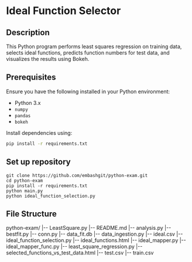 # Ideal Function Selector

## Description

This Python program performs least squares regression on training data, selects ideal functions, predicts function numbers for test data, and visualizes the results using Bokeh.

## Prerequisites

Ensure you have the following installed in your Python environment:

- Python 3.x
- `numpy`
- `pandas`
- `bokeh`

Install dependencies using:

```bash
pip install -r requirements.txt
```
## Set up repository
```
git clone https://github.com/embashgit/python-exam.git
cd python-exam
pip install -r requirements.txt
python main.py
python ideal_function_selection.py
```

## File Structure 

python-exam/
|-- LeastSquare.py
|-- README.md
|-- analysis.py
|-- bestfit.py
|-- conn.py
|-- data_fit.db
|-- data_ingestion.py
|-- ideal.csv
|-- ideal_function_selection.py
|-- ideal_functions.html
|-- ideal_mapper.py
|-- ideal_mapper_func.py
|-- least_square_regression.py
|-- selected_functions_vs_test_data.html
|-- test.csv
|-- train.csv

